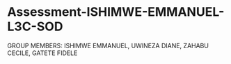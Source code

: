 # Assessment-ISHIMWE-EMMANUEL-L3C-SOD
GROUP MEMBERS:
ISHIMWE EMMANUEL,
UWINEZA DIANE,
ZAHABU CECILE,
GATETE FIDELE
